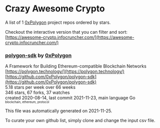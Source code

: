 # Crazy Awesome Crypto
A list of 1 [0xPolygon](https://github.com/0xPolygon) project repos ordered by stars.  

Checkout the interactive version that you can filter and sort: 
[https://awesome-crypto.infocruncher.com/](https://awesome-crypto.infocruncher.com/)  


### [polygon-sdk](https://github.com/0xPolygon/polygon-sdk) by [0xPolygon](https://github.com/0xPolygon)  
A Framework for Building Ethereum-compatible Blockchain Networks  
[https://polygon.technology/](https://polygon.technology/)  
[https://github.com/0xPolygon/polygon-sdk](https://github.com/0xPolygon/polygon-sdk)  
5.18 stars per week over 66 weeks  
346 stars, 67 forks, 37 watches  
created 2020-08-14, last commit 2021-11-23, main language Go  
<sub><sup>blockchain, ethereum, protocol</sup></sub>


This file was automatically generated on 2021-11-25.  

To curate your own github list, simply clone and change the input csv file.  